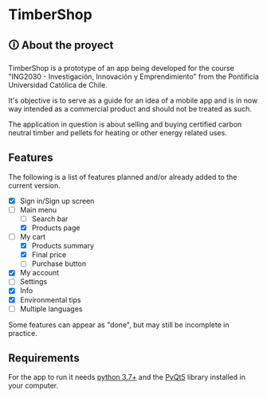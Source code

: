 # TimberShop

## 🛈 About the proyect

TimberShop is a prototype of an app being developed for the course "ING2030 - Investigación, Innovación y Emprendimiento" from the Pontificia Universidad Católica de Chile.

It's objective is to serve as a guide for an idea of a mobile app and is in now way intended as a commercial product and should not be treated as such.

The application in question is about selling and buying certified carbon neutral timber and pellets for heating or other energy related uses.

## Features

The following is a list of features planned and/or already added to the current version.

- [x] Sign in/Sign up screen
- [ ] Main menu
    - [ ] Search bar
    - [x] Products page
- [ ] My cart
    - [x] Products summary
    - [x] Final price
    - [ ] Purchase button
- [x] My account
- [ ] Settings
- [x] Info
- [x] Environmental tips
- [ ] Multiple languages

Some features can appear as "done", but may still be incomplete in practice.

## Requirements

For the app to run it needs [python 3.7+](https://www.python.org/) and the [PyQt5](https://riverbankcomputing.com/software/pyqt/) library installed in your computer.